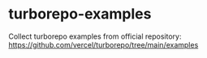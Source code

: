 # turborepo-examples
Collect turborepo examples from official repository: https://github.com/vercel/turborepo/tree/main/examples
